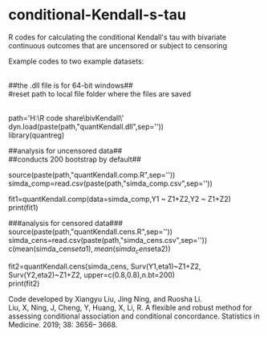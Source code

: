 # conditional-Kendall-s-tau
R codes for calculating the conditional Kendall's tau with bivariate continuous outcomes that are uncensored or subject to censoring

Example codes to two example datasets:<br><br>


##the .dll file is for 64-bit windows##<br>
#reset path to local file folder where the files are saved<br><br>

path='H:\\R code share\\bivKendall\\'  
dyn.load(paste(path,"quantKendall.dll",sep=''))<br>
library(quantreg)<br>

##analysis for uncensored data##<br>
##conducts 200 bootstrap by default##<br>

source(paste(path,"quantKendall.comp.R",sep=''))<br>
simda_comp=read.csv(paste(path,"simda_comp.csv",sep=''))<br>

fit1=quantKendall.comp(data=simda_comp,Y1 ~ Z1+Z2,Y2 ~ Z1+Z2)<br>
print(fit1)

###analysis for censored data###<br>
source(paste(path,"quantKendall.cens.R",sep=''))<br>
simda_cens=read.csv(paste(path,"simda_cens.csv",sep=''))<br>
c(mean(simda_cens$eta1),mean(simda_cens$eta2))<br>

fit2=quantKendall.cens(simda_cens, Surv(Y1,eta1)~Z1+Z2, Surv(Y2,eta2)~Z1+Z2, upper=c(0.8,0.8),n.bt=200)<br>
print(fit2)<br>




Code developed by Xiangyu Liu, Jing Ning, and Ruosha Li.<br>
Liu, X, Ning, J, Cheng, Y, Huang, X, Li, R. A flexible and robust method for assessing conditional association and conditional concordance. Statistics in Medicine. 2019; 38: 3656– 3668.

